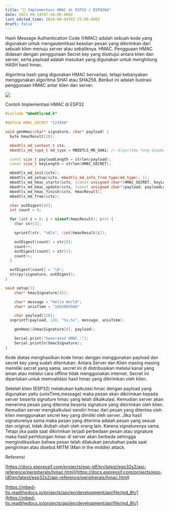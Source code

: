 ```yaml
---
title: "🔐 Implementasi HMAC di ESP32 / ESP8266"
date: 2023-08-14T07:49:00.000Z
last_edited_time: 2024-04-04T02:25:00.000Z
draft: false
---
```


Hash Message Authentication Code (HMAC) adalah sebuah kode yang digunakan untuk mengautentikasi keaslian pesan yang dikirimkan dari sebuah klien menuju server atau sebaliknya. HMAC. Pengguaan HMAC didasari dengan penggunaan Secret key yang disetujui antara klien dan server, serta payload adalah masukan yang digunakan untuk menghitung HASH hasil hmac. 



Algoritma hash yang digunakan HMAC bervariasi, tetapi kebanyakan menggunakan algoritma SHA1 atau SHA256. Berikut ini adalah ilustrasi penggunaan HMAC antar klien dan server.


![](https://radito.vercel.app/087475b723ef7a5f4b19ec1bec7c8dcd339dd2092199f7a76952a0a5227ca321/68747470733a2f2f7777772e64726f70626f782e636f6d2f73636c2f66692f6e73686636316c7063693871746b347132616e7a652f623830376561656162323636653433333333646430303538333634613363616633383734323837343061316136616532316530613862336661303465363361352e706e673f726c6b65793d30666c713761727534706573303063676464663838666b726726646c3d30267261773d31)


Contoh Implementasi HMAC di ESP32


```c++
#include "mbedtls/md.h"

#define HMAC_SECRET "123456"

void genHmac(char* signature, char* payload) {
  byte hmacResult[20];

  mbedtls_md_context_t ctx;
  mbedtls_md_type_t md_type = MBEDTLS_MD_SHA1; // Algoritma Yang dipakai SHA 1

  const size_t payloadLength = strlen(payload);
  const size_t keyLength = strlen(HMAC_SECRET);

  mbedtls_md_init(&ctx);
  mbedtls_md_setup(&ctx, mbedtls_md_info_from_type(md_type), 1);
  mbedtls_md_hmac_starts(&ctx, (const unsigned char*)HMAC_SECRET, keyLength);
  mbedtls_md_hmac_update(&ctx, (const unsigned char*)payload, payloadLength);
  mbedtls_md_hmac_finish(&ctx, hmacResult);
  mbedtls_md_free(&ctx);

  char outDigest[45];
  int count = 0;

  for (int i = 0; i < sizeof(hmacResult); i++) {
    char str[3];

    sprintf(str, "%02x", (int)hmacResult[i]);

    outDigest[count] = str[0];
    count++;
    outDigest[count] = str[1];
    count++;
  }

  outDigest[count] = '\0';
  strcpy(signature, outDigest);
}

void setup(){
	char* hmacSignature[45];

	char* message = "Hello World";
	char* unixTime = "1692003946"

	char payload[128];
  snprintf(payload, 128, "%s,%s", message, unixTime);

	genHmac(&hmacSignature[0], payload);

	Serial.print("Generated HMAC :");
	Serial.println(hmacSignature);
}

```


Kode diatas menghasilkan kode hmac dengan menggunakan payload dan secret key yang sudah ditentukan. Antara Server dan Klien masing masing memiliki secret yang sama, secret ini di distribusikan melalui kanal yang aman atau melalui cara offline tidak menggunakan internet. Secret ini diperlukan untuk memvalidasi hasil hmac yang dikirimkan oleh klien.


Setelah klien (ESP32) melakukan kalkulasi hmac dengan payload yang digunakan yaitu (unixTime,message) maka pesan akan dikirimkan kepada server beserta signature hmac yang telah dikalkulasi. Kemudian server akan menerima pesan yang diterima beserta signature yang dikirimkan oleh klien. Kemudian server mengkalkulasi sendiri hmac dari pesan yang diterima oleh klien menggunakan secret key yang dimiliki oleh server. JIka hasil signaturenya sama maka pesan yang diterima adalah pesan yang sesuai dan original, tidak diubah ubah oleh orang lain. Karena signaturenya sama. Tetapi jika pada saat dikirimkan terjadi perbedaan pesan atau signature maka hasil perhitungan hmac di server akan berbeda sehingga mengindikasikan bahwa pesan telah dilakukan perubahan pada saat pengiriman atau disebut MITM (Man in the middle) attack.


Referensi


[https://docs.espressif.com/projects/esp-idf/en/latest/esp32s2/api-reference/peripherals/hmac.html](https://docs.espressif.com/projects/esp-idf/en/latest/esp32s2/api-reference/peripherals/hmac.html)


[https://mbed-tls.readthedocs.io/projects/api/en/development/api/file/md_8h/](https://mbed-tls.readthedocs.io/projects/api/en/development/api/file/md_8h/)

